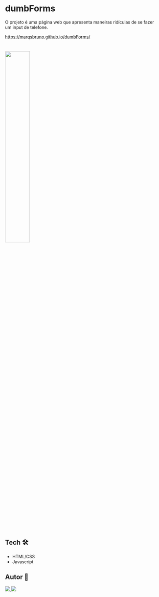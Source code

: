 # dumbForms

O projeto é uma página web que apresenta maneiras ridículas de se fazer um input de telefone.

https://marqsbruno.github.io/dumbForms/

#
<img src="https://github.com/marqsbruno/dumbForms/assets/94490136/570a8be7-b30a-4523-9b02-8f956b444a88" width=40%>


## Tech 🛠

- HTML/CSS
- Javascript

## Autor 👥

<a href="https://www.linkedin.com/in/marques-bruno/">
    <img src="https://img.shields.io/badge/linkedin-%230077B5.svg?&style=for-the-badge&logo=linkedin&logoColor=white" />
  </a>
  <a href="https://github.com/marqsbruno">
    <img src="https://img.shields.io/badge/github-%23121011.svg?style=for-the-badge&logo=github&logoColor=white" />
  </a>
